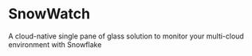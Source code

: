 # SnowWatch
A cloud-native single pane of glass solution to monitor your multi-cloud environment with Snowflake
